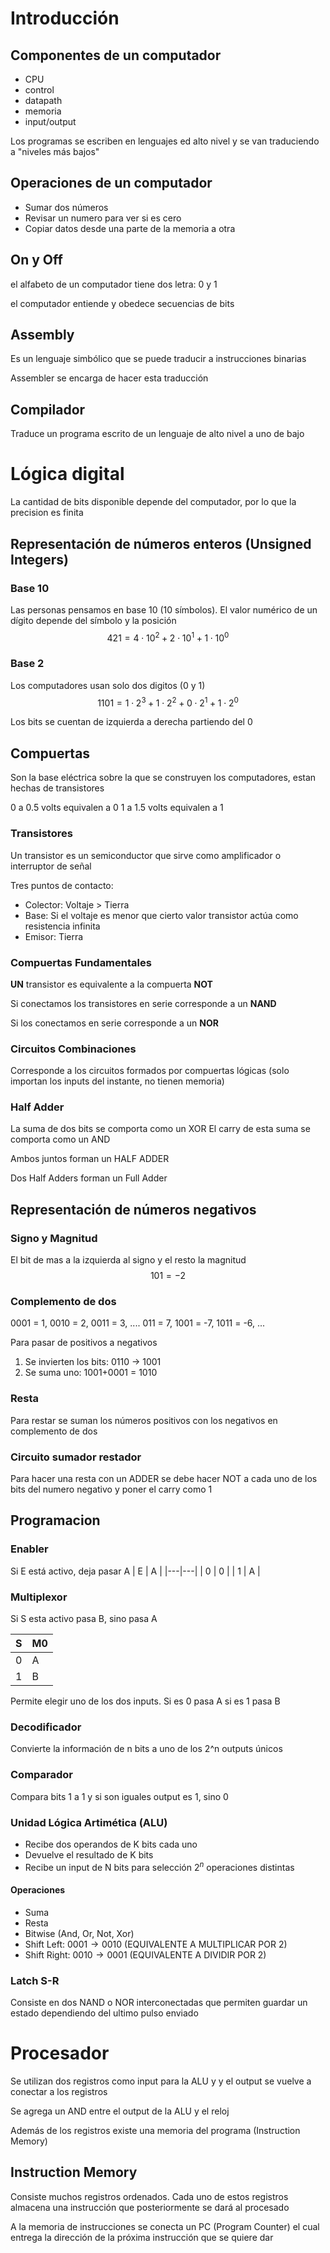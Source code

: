 # Introducción

## Componentes de un computador

- CPU
- control
- datapath
- memoria
- input/output

Los programas se escriben en lenguajes ed alto nivel y se van traduciendo a "niveles más bajos"

## Operaciones de un computador

- Sumar dos números
- Revisar un numero para ver si es cero
- Copiar datos desde una parte de la memoria a otra

## On y Off

el alfabeto de un computador tiene dos letra: 0 y 1

el computador entiende y obedece secuencias de bits

## Assembly

Es un lenguaje simbólico que se puede traducir a instrucciones binarias

Assembler se encarga de hacer esta traducción

## Compilador

Traduce un programa escrito de un lenguaje de alto nivel a uno de bajo

# Lógica digital

La cantidad de bits disponible depende del computador, por lo que la precision es finita

## Representación de números enteros (Unsigned Integers)

### Base 10

Las personas pensamos en base 10 (10 símbolos). El valor numérico de un dígito depende del símbolo y la posición
$$421 = 4 \cdot 10^2 + 2 \cdot 10^1 + 1 \cdot 10^0$$

### Base 2

Los computadores usan solo dos digitos (0 y 1)
$$1101 = 1 \cdot 2^3 + 1 \cdot 2^2 + 0 \cdot 2^1 + 1 \cdot 2^0$$

Los bits se cuentan de izquierda a derecha partiendo del 0

## Compuertas

Son la base eléctrica sobre la que se construyen los computadores, estan hechas de transistores

0 a 0.5 volts equivalen a 0
1 a 1.5 volts equivalen a 1

### Transistores

Un transistor es un semiconductor que sirve como amplificador o interruptor de señal

Tres puntos de contacto:

- Colector: Voltaje > Tierra
- Base: Si el voltaje es menor que cierto valor transistor actúa como resistencia infinita
- Emisor: Tierra

### Compuertas Fundamentales

**UN** transistor es equivalente a la compuerta **NOT**

Si conectamos los transistores en serie corresponde a un **NAND**

Si los conectamos en serie corresponde a un **NOR**

### Circuitos Combinaciones

Corresponde a los circuitos formados por compuertas lógicas (solo importan los inputs del instante, no tienen memoria)

### Half Adder

La suma de dos bits se comporta como un XOR
El carry de esta suma se comporta como un AND

Ambos juntos forman un HALF ADDER

Dos Half Adders forman un Full Adder

## Representación de números negativos

### Signo y Magnitud

El bit de mas a la izquierda al signo y el resto la magnitud
$$101 = -2$$

### Complemento de dos

0001 = 1,
0010 = 2,
0011 = 3,
....
011 = 7,
1001 = -7,
1011 = -6,
...

Para pasar de positivos a negativos

1. Se invierten los bits: 0110 -> 1001
2. Se suma uno: 1001+0001 = 1010

### Resta

Para restar se suman los números positivos con los negativos en complemento de dos

### Circuito sumador restador

Para hacer una resta con un ADDER se debe hacer NOT a cada uno de los bits del numero negativo y poner el carry como 1

## Programacion

### Enabler

Si E está activo, deja pasar A
| E | A |
|---|---|
| 0 | 0 |
| 1 | A |

### Multiplexor

Si S esta activo pasa B, sino pasa A

| S   | M0  |
| --- | --- |
| 0   | A   |
| 1   | B   |

Permite elegir uno de los dos inputs. Si es 0 pasa A si es 1 pasa B

### Decodificador

Convierte la información de n bits a uno de los 2^n outputs únicos

### Comparador

Compara bits 1 a 1 y si son iguales output es 1, sino 0

### Unidad Lógica Artimética (ALU)

- Recibe dos operandos de K bits cada uno
- Devuelve el resultado de K bits
- Recibe un input de N bits para selección $2^n$ operaciones distintas

#### Operaciones

- Suma
- Resta
- Bitwise (And, Or, Not, Xor)
- Shift Left: $0001 \rightarrow 0010$ (EQUIVALENTE A MULTIPLICAR POR 2)
- Shift Right: $0010 \rightarrow 0001$ (EQUIVALENTE A DIVIDIR POR 2)

### Latch S-R
Consiste en dos NAND o NOR interconectadas que permiten guardar un estado dependiendo del ultimo pulso enviado

# Procesador
Se utilizan dos registros como input para la ALU y y el output se vuelve a conectar a los registros

Se agrega un AND entre el output de la ALU y el reloj

Además de los registros existe una memoria del programa (Instruction Memory)
## Instruction Memory
Consiste muchos registros ordenados. Cada uno de estos registros almacena una instrucción que posteriormente se dará al procesado

A la memoria de instrucciones se conecta un PC (Program Counter) el cual entrega la dirección de la próxima instrucción que se quiere dar
